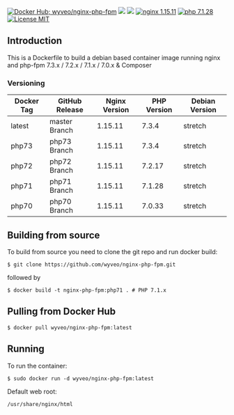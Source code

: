 [![Docker Hub; wyveo/nginx-php-fpm](https://img.shields.io/badge/docker%20hub-wyveo%2Fnginx--php--fpm-blue.svg?&logo=docker&style=for-the-badge)](https://hub.docker.com/r/wyveo/nginx-php-fpm/) [![](https://img.shields.io/microbadger/image-size/wyveo/nginx-php-fpm/php71.svg?&style=for-the-badge)](https://microbadger.com/images/wyveo/nginx-php-fpm) [![](https://img.shields.io/microbadger/layers/wyveo/nginx-php-fpm/php71.svg?&style=for-the-badge)](https://microbadger.com/images/wyveo/nginx-php-fpm) [![nginx 1.15.11](https://img.shields.io/badge/nginx-1.15.11-brightgreen.svg?&logo=nginx&logoColor=white&style=for-the-badge)](https://nginx.org/en/CHANGES) [![php 7.1.28](https://img.shields.io/badge/php--fpm-7.1.28-blue.svg?&logo=php&logoColor=white&style=for-the-badge)](https://secure.php.net/releases/7_1_28.php) [![License MIT](https://img.shields.io/badge/license-MIT-blue.svg?&style=for-the-badge)](https://github.com/wyveo/nginx-php-fpm/blob/master/LICENSE)

## Introduction
This is a Dockerfile to build a debian based container image running nginx and php-fpm 7.3.x / 7.2.x / 7.1.x / 7.0.x & Composer

### Versioning
| Docker Tag | GitHub Release | Nginx Version | PHP Version | Debian Version |
|-----|-------|-----|--------|--------|
| latest | master Branch |1.15.11 | 7.3.4 | stretch |
| php73 | php73 Branch |1.15.11 | 7.3.4 | stretch |
| php72 | php72 Branch |1.15.11 | 7.2.17 | stretch |
| php71 | php71 Branch |1.15.11 | 7.1.28 | stretch |
| php70 | php70 Branch |1.15.11 | 7.0.33 | stretch |

## Building from source
To build from source you need to clone the git repo and run docker build:
```
$ git clone https://github.com/wyveo/nginx-php-fpm.git
```

followed by
```
$ docker build -t nginx-php-fpm:php71 . # PHP 7.1.x
```

## Pulling from Docker Hub
```
$ docker pull wyveo/nginx-php-fpm:latest
```

## Running
To run the container:
```
$ sudo docker run -d wyveo/nginx-php-fpm:latest
```

Default web root:
```
/usr/share/nginx/html
```
